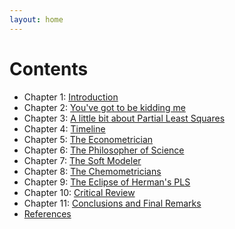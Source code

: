 ```yaml
---
layout: home
---
```


# Contents

- Chapter 1: [Introduction](chapter1.html)
- Chapter 2: [You've got to be kidding me ](chapter2.html)
- Chapter 3: [A little bit about Partial Least Squares](chapter3.html)
- Chapter 4: [Timeline](chapter4.html)
- Chapter 5: [The Econometrician](chapter5.html)
- Chapter 6: [The Philosopher of Science](chapter6.html)
- Chapter 7: [The Soft Modeler](chapter7.html)
- Chapter 8: [The Chemometricians](chapter8.html)
- Chapter 9: [The Eclipse of Herman's PLS](chapter9.html)
- Chapter 10: [Critical Review](chapter10.html)
- Chapter 11: [Conclusions and Final Remarks](chapter11.html)
- [References](references.html)

